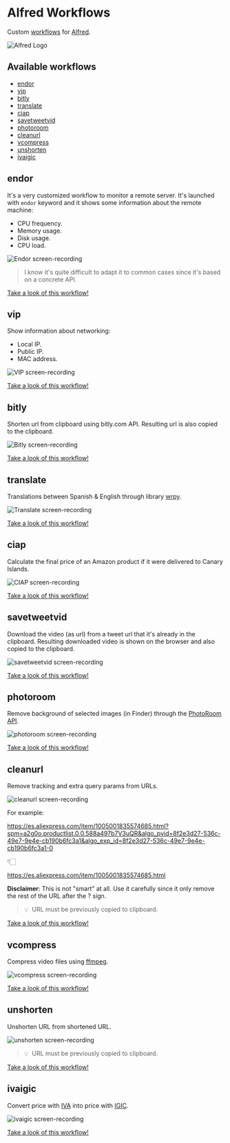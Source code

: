 # Alfred Workflows <!-- omit in TOC -->

<!--
**Autoreminder**: Screen-recordings should have ratio 1.6. It can be recorded at 1600x960 and then rescaled to 600x360 using gif conversion. -->

Custom [workflows](https://www.alfredapp.com/workflows/) for [Alfred](https://www.alfredapp.com/).

![Alfred Logo](alfred-logo.png)

## Available workflows <!-- omit in TOC -->

- [endor](#endor)
- [vip](#vip)
- [bitly](#bitly)
- [translate](#translate)
- [ciap](#ciap)
- [savetweetvid](#savetweetvid)
- [photoroom](#photoroom)
- [cleanurl](#cleanurl)
- [vcompress](#vcompress)
- [unshorten](#unshorten)
- [ivaigic](#ivaigic)

## endor

It's a very customized workflow to monitor a remote server. It's launched with `endor` keyword and it shows some information about the remote machine:

- CPU frequency.
- Memory usage.
- Disk usage.
- CPU load.

![Endor screen-recording](endor/img/endor.gif)

> I know it's quite difficult to adapt it to common cases since it's based on a concrete API.

[Take a look of this workflow!](endor)

## vip

Show information about networking:

- Local IP.
- Public IP.
- MAC address.

![VIP screen-recording](vip/img/vip.gif)

[Take a look of this workflow!](vip)

## bitly

Shorten url from clipboard using bitly.com API. Resulting url is also copied to the clipboard.

![Bitly screen-recording](bitly/img/bitly.gif)

[Take a look of this workflow!](bitly)

## translate

Translations between Spanish & English through library [wrpy](https://github.com/sdelquin/wrpy).

![Translate screen-recording](translate/img/translate.gif)

[Take a look of this workflow!](translate)

## ciap

Calculate the final price of an Amazon product if it were delivered to Canary Islands.

![CIAP screen-recording](ciap/img/ciap.gif)

[Take a look of this workflow!](ciap)

## savetweetvid

Download the video (as url) from a tweet url that it's already in the clipboard. Resulting downloaded video is shown on the browser and also copied to the clipboard.

![savetweetvid screen-recording](savetweetvid/img/savetweetvid.gif)

[Take a look of this workflow!](savetweetvid)

## photoroom

Remove background of selected images (in Finder) through the [PhotoRoom API](https://photoroom.com/api).

![photoroom screen-recording](photoroom/img/photoroom.gif)

[Take a look of this workflow!](photoroom)

## cleanurl

Remove tracking and extra query params from URLs.

![cleanurl screen-recording](cleanurl/img/cleanurl.gif)

For example:

https://es.aliexpress.com/item/1005001835574685.html?spm=a2g0o.productlist.0.0.588a497b7V3uQR&algo_pvid=8f2e3d27-536c-49e7-9e4e-cb190b6fc3a1&algo_exp_id=8f2e3d27-536c-49e7-9e4e-cb190b6fc3a1-0

👇🏻

https://es.aliexpress.com/item/1005001835574685.html

**Disclaimer**: This is not "smart" at all. Use it carefully since it only remove the rest of the URL after the ? sign.

> 💡 &nbsp;URL must be previously copied to clipboard.

[Take a look of this workflow!](cleanurl)

## vcompress

Compress video files using [ffmpeg](https://www.ffmpeg.org/).

![vcompress screen-recording](vcompress/img/vcompress.gif)

[Take a look of this workflow!](vcompress)

## unshorten

Unshorten URL from shortened URL.

![unshorten screen-recording](unshorten/img/unshorten.gif)

> 💡 &nbsp;URL must be previously copied to clipboard.

[Take a look of this workflow!](unshorten)

## ivaigic

Convert price with [IVA](https://es.wikipedia.org/wiki/Impuesto_al_valor_agregado) into price with [IGIC](https://es.wikipedia.org/wiki/Impuesto_General_Indirecto_Canario).

![ivaigic screen-recording](ivaigic/img/ivaigic.gif)

[Take a look of this workflow!](ivaigic)
